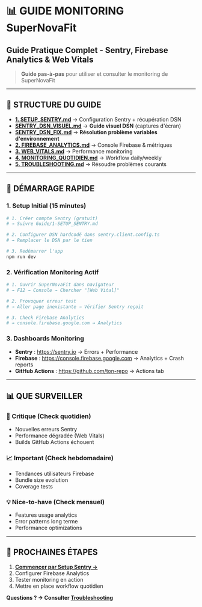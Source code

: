 # 📊 GUIDE MONITORING SuperNovaFit
## Guide Pratique Complet - Sentry, Firebase Analytics & Web Vitals

> **Guide pas-à-pas** pour utiliser et consulter le monitoring de SuperNovaFit

---

## 📁 **STRUCTURE DU GUIDE**

- **[1. SETUP_SENTRY.md](./1-SETUP_SENTRY.md)** → Configuration Sentry + récupération DSN
- **[SENTRY_DSN_VISUEL.md](./SENTRY_DSN_VISUEL.md)** → **Guide visuel DSN** (captures d'écran)
- **[SENTRY_DSN_FIX.md](./SENTRY_DSN_FIX.md)** → **Résolution problème variables d'environnement**
- **[2. FIREBASE_ANALYTICS.md](./2-FIREBASE_ANALYTICS.md)** → Console Firebase & métriques  
- **[3. WEB_VITALS.md](./3-WEB_VITALS.md)** → Performance monitoring
- **[4. MONITORING_QUOTIDIEN.md](./4-MONITORING_QUOTIDIEN.md)** → Workflow daily/weekly
- **[5. TROUBLESHOOTING.md](./5-TROUBLESHOOTING.md)** → Résoudre problèmes courants

---

## 🚀 **DÉMARRAGE RAPIDE**

### **1. Setup Initial (15 minutes)**
```bash
# 1. Créer compte Sentry (gratuit)
# → Suivre Guide/1-SETUP_SENTRY.md

# 2. Configurer DSN hardcodé dans sentry.client.config.ts
# → Remplacer le DSN par le tien

# 3. Redémarrer l'app
npm run dev
```

### **2. Vérification Monitoring Actif**
```bash
# 1. Ouvrir SuperNovaFit dans navigateur
# → F12 → Console → Chercher "[Web Vital]"

# 2. Provoquer erreur test
# → Aller page inexistante → Vérifier Sentry reçoit

# 3. Check Firebase Analytics
# → console.firebase.google.com → Analytics
```

### **3. Dashboards Monitoring**
- **Sentry** : https://sentry.io → Errors + Performance
- **Firebase** : https://console.firebase.google.com → Analytics + Crash reports
- **GitHub Actions** : https://github.com/ton-repo → Actions tab

---

## 📊 **QUE SURVEILLER**

### **🚨 Critique (Check quotidien)**
- Nouvelles erreurs Sentry
- Performance dégradée (Web Vitals)
- Builds GitHub Actions échouent

### **📈 Important (Check hebdomadaire)**  
- Tendances utilisateurs Firebase
- Bundle size evolution
- Coverage tests

### **💡 Nice-to-have (Check mensuel)**
- Features usage analytics
- Error patterns long terme
- Performance optimizations

---

## 🎯 **PROCHAINES ÉTAPES**

1. **[Commencer par Setup Sentry →](./1-SETUP_SENTRY.md)**
2. Configurer Firebase Analytics  
3. Tester monitoring en action
4. Mettre en place workflow quotidien

**Questions ? → Consulter [Troubleshooting](./5-TROUBLESHOOTING.md)**
